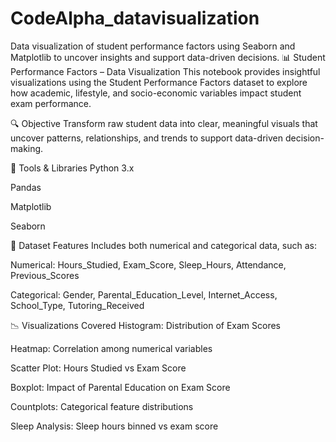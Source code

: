 # CodeAlpha_datavisualization
Data visualization of student performance factors using Seaborn and Matplotlib to uncover insights and support data-driven decisions.
📊 Student Performance Factors – Data Visualization
This notebook provides insightful visualizations using the Student Performance Factors dataset to explore how academic, lifestyle, and socio-economic variables impact student exam performance.

🔍 Objective
Transform raw student data into clear, meaningful visuals that uncover patterns, relationships, and trends to support data-driven decision-making.

🧰 Tools & Libraries
Python 3.x

Pandas

Matplotlib

Seaborn

📁 Dataset Features
Includes both numerical and categorical data, such as:

Numerical: Hours_Studied, Exam_Score, Sleep_Hours, Attendance, Previous_Scores

Categorical: Gender, Parental_Education_Level, Internet_Access, School_Type, Tutoring_Received

📉 Visualizations Covered
Histogram: Distribution of Exam Scores

Heatmap: Correlation among numerical variables

Scatter Plot: Hours Studied vs Exam Score

Boxplot: Impact of Parental Education on Exam Score

Countplots: Categorical feature distributions

Sleep Analysis: Sleep hours binned vs exam score


